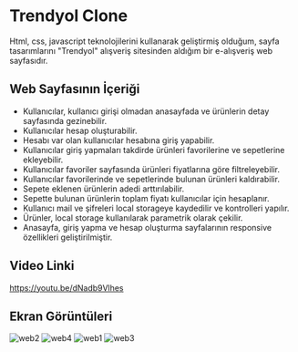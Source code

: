 # Trendyol Clone
Html, css, javascript teknolojilerini kullanarak geliştirmiş olduğum, sayfa tasarımlarını "Trendyol" alışveriş sitesinden aldığım bir e-alışveriş web sayfasıdır.

## Web Sayfasının İçeriği
- Kullanıcılar, kullanıcı girişi olmadan anasayfada ve ürünlerin detay sayfasında gezinebilir.
- Kullanıcılar hesap oluşturabilir.
- Hesabı var olan kullanıcılar hesabına giriş yapabilir.
- Kullanıcılar giriş yapmaları takdirde ürünleri favorilerine ve sepetlerine ekleyebilir.
- Kullanıcılar favoriler sayfasında ürünleri fiyatlarına göre filtreleyebilir.
- Kullanıcılar favorilerinde ve sepetlerinde bulunan ürünleri kaldırabilir.
- Sepete eklenen ürünlerin adedi arttırılabilir.
- Sepette bulunan ürünlerin toplam fiyatı kullanıcılar için hesaplanır.
- Kullanıcı mail ve şifreleri local storageye kaydedilir ve kontrolleri yapılır.
- Ürünler, local storage kullanılarak parametrik olarak çekilir.
- Anasayfa, giriş yapma ve hesap oluşturma sayfalarının responsive özellikleri geliştirilmiştir.

## Video Linki
https://youtu.be/dNadb9Vlhes

## Ekran Görüntüleri

![web2](https://github.com/melikeeisik/trendyol-clone/assets/80756998/c650d9ea-c16c-4bc2-b9f7-4c46940d3ebb)
![web4](https://github.com/melikeeisik/trendyol-clone/assets/80756998/e858b542-68e5-4738-87db-6e2ac16e6ee2)
![web1](https://github.com/melikeeisik/trendyol-clone/assets/80756998/41d7fb57-b0b9-49d4-8ec2-4d1259280939)
![web3](https://github.com/melikeeisik/trendyol-clone/assets/80756998/690c5068-5832-4b1f-b7d8-32e5c0049fc1)

